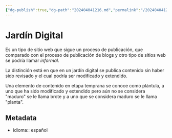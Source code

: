 ```yaml
---
{"dg-publish":true,"dg-path":"202404041216.md","permalink":"/202404041216/","title":"Jardín Digital","created":"2024-04-04T12:16:57.850-06:00","updated":"2024-04-04T17:28:53.455-06:00"}
---
```


# Jardín Digital
Es un tipo de sitio web que sigue un proceso de publicación, que comparado con el proceso de publicación de blogs y otro tipo de sitios web se podría llamar *informal*.

La distinción está en que en un jardín digital se publica contenido sin haber sido revisado y el cual podría ser modificado y extendido. 

Una elemento de contenido en etapa temprana se conoce como plántula, a uno que ha sido modificado y extendido pero aún no se considera "maduro" se le llama brote y a uno que se considera maduro se le llama "planta".
## Metadata
- idioma:: español